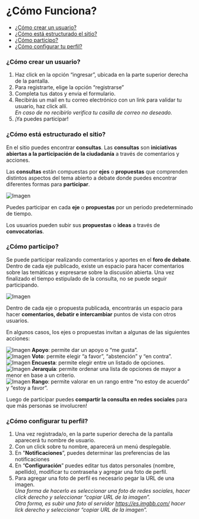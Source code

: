 # ¿Cómo Funciona?

* [¿Cómo crear un usuario?](#crear-usuario)
* [¿Cómo está estructurado el sitio?](#estructura-del-sitio)
* [¿Cómo participo?](#participacion)
* [¿Cómo configurar tu perfil?](#configurar-perfil)


### ¿Cómo crear un usuario? <a name="crear-usuario"></a>

 1. Haz click en la opción “ingresar”, ubicada en la parte superior derecha de la pantalla. 
2. Para registrarte, elige la opción “registrarse”
3. Completa tus datos y envia el formulario. 
4. Recibirás un mail en tu correo electrónico con un link para validar tu usuario, haz click allí.  
*En caso de no recibirlo verifica tu casilla de correo no deseado.*
5. ¡Ya puedes participar!


### ¿Cómo está estructurado el sitio? <a name="estructura-del-sitio"></a>

En el sitio puedes encontrar **consultas**. Las **consultas** son **iniciativas abiertas a la participación de la ciudadanía** a través de comentarios y acciones.  

Las **consultas** están compuestas por **ejes** o **propuestas** que comprenden distintos aspectos del tema abierto a debate donde puedes encontrar diferentes formas para **participar**.  

![Imagen](/ext/lib/site/help/estructura-sitio.png)   

Puedes participar en cada **eje** o **propuestas** por un periodo predeterminado de tiempo.  

Los usuarios pueden subir sus **propuestas** o **ideas** a través de **convocatorias**.


### ¿Cómo participo? <a name="participacion"></a>

Se puede participar realizando comentarios y aportes en el **foro de debate**. Dentro de cada eje publicado, existe un espacio para hacer comentarios sobre las temáticas y expresarse sobre la discusión abierta. Una vez finalizado el tiempo estipulado de la consulta, no se puede seguir participando. 

![Imagen](/ext/lib/site/help/comentarios.png)

Dentro de cada eje o propuesta publicada, encontrarás un espacio para hacer **comentarios, debatir e intercambiar** puntos de vista con otros usuarios.  

En algunos casos, los ejes o propuestas invitan a algunas de las siguientes acciones:

![Imagen](/ext/lib/site/help/apoyo-icono.png)  **Apoyo**: permite dar un apoyo o “me gusta”.  
![Imagen](/ext/lib/site/help/encuesta-icono.png) **Voto**: permite elegir “a favor”, “abstención” y “en contra”.  
![Imagen](/ext/lib/site/help/voto-icono.png) **Encuesta**: permite elegir entre un listado de opciones.  
![Imagen](/ext/lib/site/help/rango-icono.png) **Jerarquía**: permite ordenar una lista de opciones de mayor a menor en base a un criterio.  
![Imagen](/ext/lib/site/help/jerarquia-icono.png) **Rango**: permite valorar en un rango entre “no estoy de acuerdo” y “estoy a favor”.  

Luego de participar puedes **compartir la consulta en redes sociales** para que más personas se involucren!

### ¿Cómo configurar tu perfil? <a name="configurar-perfil"></a>

1. Una vez registrada/o, en la parte superior derecha de la pantalla aparecerá tu nombre de usuario. 
2. Con un click sobre tu nombre, aparecerá un menú desplegable.
3. En "**Notificaciones**”, puedes determinar las preferencias de las notificaciones 
4. En “**Configuración**” puedes editar tus datos personales (nombre, apellido), modificar tu contraseña y agregar una foto de perfil.
5. Para agregar una foto de perfil es necesario pegar la URL de una imagen.  
*Una forma de hacerlo es seleccionar una foto de redes sociales, hacer click derecho y seleccionar “copiar URL de la imagen”.*  
*Otra forma, es subir una foto al servidor https://es.imgbb.com/ hacer lick derecho y seleccionar “copiar URL de la imagen”.*
